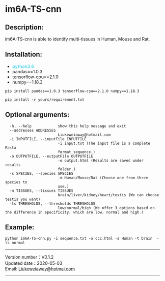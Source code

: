 im6A-TS-cnn
====
Description:
------------
im6A-TS-cnn is able to identify multi-tissues in Human, Mouse and Rat.

Installation:
-------------
- <span  style="color: #5bdaed; font-weight: bold">python3.6</span>
- pandas==1.0.3
- tensorflow-cpu==2.1.0
- numpy==1.18.3
``` 
pip install pandas==1.0.3 tensorflow-cpu==2.1.0 numpy==1.18.3
``` 
``` 
pip install -r yours/requirement.txt
``` 
Optional arguments:
-------------------
```
  -h, --help            show this help message and exit
  --addresses ADDRESSES
                        Liukeweiaway@hotmail.com
  -i INPUTFILE, --inputFile INPUTFILE
                        -i input.txt (The input file is a complete Fasta
                        format sequence.)
  -o OUTPUTFILE, --outputFile OUTPUTFILE
                        -o output.html (Results are saved under results
                        folder.)
  -s SPECIES, --species SPECIES
                        -m Human/Mouse/Rat (Choose one from three species to
                        use.)
  -m TISSUES, --tissues TISSUES
                        brain/liver/kidney/heart/testis (We can choose testis you want)
  -ts THRESHOLDS, --thresholds THRESHOLDS
                        low/normal/high (We offer 3 options based on the difference in specificity, which are low, normal and high.)
```
Example:
--------
```
python im6A-TS-cnn.py -i sequence.txt -o ccc.html -s Human -t brain  -ts normal
```
***
Version number：V0.1.2 <br>
Updated date：2020-05-03 <br>
Email: Liukeweiaway@hotmai.com 
***
